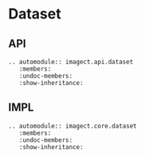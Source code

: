 # Dataset

## API

```eval_rst
.. automodule:: imagect.api.dataset
   :members:
   :undoc-members:
   :show-inheritance:
```

## IMPL

```eval_rst
.. automodule:: imagect.core.dataset
   :members:
   :undoc-members:
   :show-inheritance:
```


